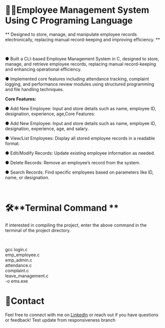# 👨‍💼Employee Management System Using C Programing Language 

** Designed to store, manage, and manipulate employee records electronically, replacing manual record-keeping and improving efficiency. **

<br>

● Built a CLI-based Employee Management System in C, designed to store, manage, 
and retrieve employee records, replacing manual record-keeping and enhancing 
operational efficiency. 



● Implemented core features including attendance tracking, complaint logging, and 
performance review modules using structured programming and file handling 
techniques.


**Core Features:**

● Add New Employee: Input and store details such as name, employee ID, designation, experience, age,Core Features:

● Add New Employee: Input and store details such as name, employee ID, designation, experience, age, and salary.

● View/List Employees: Display all stored employee records in a readable format.

● Edit/Modify Records: Update existing employee information as needed.

● Delete Records: Remove an employee’s record from the system.

● Search Records: Find specific employees based on parameters like ID, name, or designation.

<br>

# 🛠️**Terminal Command **

If interested in compiling the project, enter the above command in the terminal of the project directory.

<br>

gcc login.c  <br>   emp_employee.c  <br>  emp_admin.c <br>    attendance.c <br>   complaint.c <br>   leave_management.c  <br> -o ems.exe





# 🤙Contact

Feel free to connect with me on [LinkedIn](https://www.linkedin.com/in/amit-kumar-maurya-b23281253) or reach out if you have questions or feedback!
Test update from responsiveness branch


